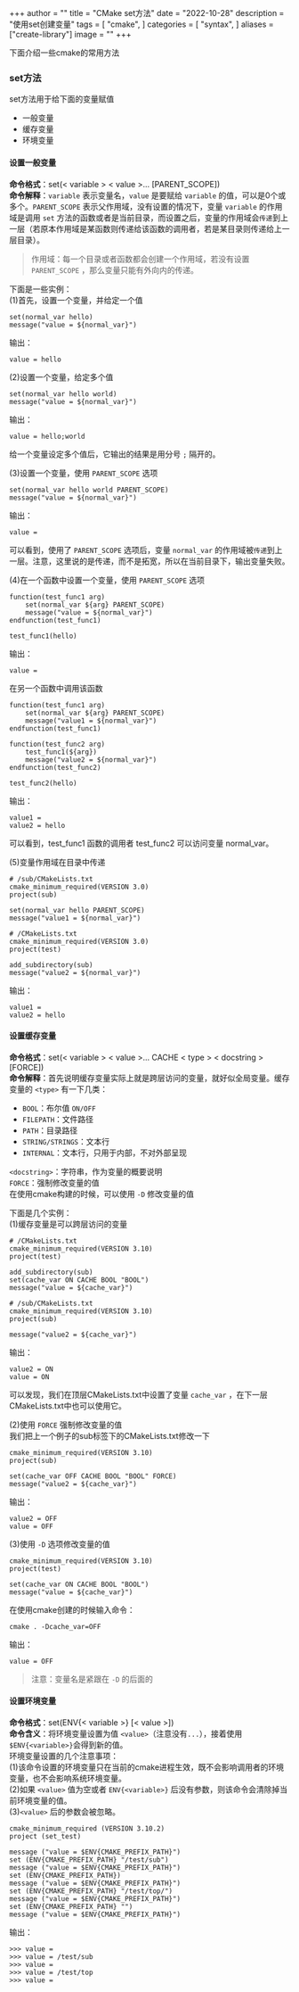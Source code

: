+++
author = ""
title = "CMake set方法"
date = "2022-10-28"
description = "使用set创建变量"
tags = [
    "cmake",
]
categories = [
    "syntax",
]
aliases = ["create-library"]
image = ""
+++  


下面介绍一些cmake的常用方法  

### set方法
set方法用于给下面的变量赋值  

- 一般变量
- 缓存变量
- 环境变量

#### 设置一般变量 
**命令格式**：set(< variable > < value >... [PARENT_SCOPE])  
**命令解释**：`variable` 表示变量名，`value` 是要赋给 `variable` 的值，可以是0个或多个。`PARENT_SCOPE` 表示父作用域，没有设置的情况下，变量 `variable` 的作用域是调用 `set` 方法的函数或者是当前目录，而设置之后，变量的作用域会`传递`到上一层（若原本作用域是某函数则传递给该函数的调用者，若是某目录则传递给上一层目录）。
>作用域：每一个目录或者函数都会创建一个作用域，若没有设置 `PARENT_SCOPE` ，那么变量只能有外向内的传递。  

下面是一些实例：  
(1)首先，设置一个变量，并给定一个值  
```
set(normal_var hello)
message("value = ${normal_var}")
```
输出：
```
value = hello
```  

(2)设置一个变量，给定多个值  
```
set(normal_var hello world)
message("value = ${normal_var}")
```
输出：
```
value = hello;world
```
给一个变量设定多个值后，它输出的结果是用分号 `;` 隔开的。  

(3)设置一个变量，使用 `PARENT_SCOPE` 选项
```
set(normal_var hello world PARENT_SCOPE)
message("value = ${normal_var}")
```
输出：
```
value =
```
可以看到，使用了 `PARENT_SCOPE` 选项后，变量 `normal_var` 的作用域被`传递`到上一层。注意，这里说的是传递，而不是拓宽，所以在当前目录下，输出变量失败。  

(4)在一个函数中设置一个变量，使用 `PARENT_SCOPE` 选项
```
function(test_func1 arg)
	set(normal_var ${arg} PARENT_SCOPE)
	message("value = ${normal_var}")
endfunction(test_func1)

test_func1(hello)
```
输出：
```
value =
```
在另一个函数中调用该函数
```
function(test_func1 arg)
	set(normal_var ${arg} PARENT_SCOPE)
	message("value1 = ${normal_var}")
endfunction(test_func1)

function(test_func2 arg)
	test_func1(${arg})
	message("value2 = ${normal_var}")
endfunction(test_func2)

test_func2(hello) 
```
输出：
```
value1 =
value2 = hello
```
可以看到，test_func1 函数的调用者 test_func2 可以访问变量 normal_var。  

(5)变量作用域在目录中传递  
```
# /sub/CMakeLists.txt
cmake_minimum_required(VERSION 3.0)
project(sub)

set(normal_var hello PARENT_SCOPE)
message("value1 = ${normal_var}")
```
```
# /CMakeLists.txt
cmake_minimum_required(VERSION 3.0)
project(test)

add_subdirectory(sub)
message("value2 = ${normal_var}")
```
输出：
```
value1 =
value2 = hello
```  


#### 设置缓存变量
**命令格式**：set(< variable > < value >... CACHE < type > < docstring > [FORCE])  
**命令解释**：首先说明缓存变量实际上就是跨层访问的变量，就好似全局变量。缓存变量的 `<type>` 有一下几类：  

- `BOOL`：布尔值 `ON/OFF` 
- `FILEPATH`：文件路径
- `PATH`：目录路径
- `STRING/STRINGS`：文本行
- `INTERNAL`：文本行，只用于内部，不对外部呈现

`<docstring>`：字符串，作为变量的概要说明  
`FORCE`：强制修改变量的值  
在使用cmake构建的时候，可以使用 `-D` 修改变量的值

下面是几个实例：  
(1)缓存变量是可以跨层访问的变量
```
# /CMakeLists.txt
cmake_minimum_required(VERSION 3.10)
project(test)

add_subdirectory(sub)
set(cache_var ON CACHE BOOL "BOOL")
message("value = ${cache_var}")
```
```
# /sub/CMakeLists.txt
cmake_minimum_required(VERSION 3.10)
project(sub)

message("value2 = ${cache_var}")
```
输出：
```
value2 = ON
value = ON
```
可以发现，我们在顶层CMakeLists.txt中设置了变量 `cache_var` ，在下一层CMakeLists.txt中也可以使用它。  

(2)使用 `FORCE` 强制修改变量的值  
我们把上一个例子的sub标签下的CMakeLists.txt修改一下
```
cmake_minimum_required(VERSION 3.10)
project(sub)

set(cache_var OFF CACHE BOOL "BOOL" FORCE)
message("value2 = ${cache_var}")
```
输出：
```
value2 = OFF
value = OFF
```
(3)使用 `-D` 选项修改变量的值
```
cmake_minimum_required(VERSION 3.10)
project(test)

set(cache_var ON CACHE BOOL "BOOL")
message("value = ${cache_var}")
```
在使用cmake创建的时候输入命令：
```
cmake . -Dcache_var=OFF
```
输出：
```
value = OFF
```
>注意：变量名是紧跟在 `-D` 的后面的  


#### 设置环境变量
**命令格式**：set(ENV{< variable >} [< value >])  
**命令含义**：将环境变量设置为值 `<value>`（注意没有`...`），接着使用`$ENV{<variable>}`会得到新的值。  
环境变量设置的几个注意事项：  
(1)该命令设置的环境变量只在当前的cmake进程生效，既不会影响调用者的环境变量，也不会影响系统环境变量。  
(2)如果 `<value>` 值为空或者 `ENV{<variable>}` 后没有参数，则该命令会清除掉当前环境变量的值。  
(3)`<value>` 后的参数会被忽略。  

```
cmake_minimum_required (VERSION 3.10.2)
project (set_test)

message ("value = $ENV{CMAKE_PREFIX_PATH}")
set (ENV{CMAKE_PREFIX_PATH} "/test/sub")
message ("value = $ENV{CMAKE_PREFIX_PATH}")
set (ENV{CMAKE_PREFIX_PATH})
message ("value = $ENV{CMAKE_PREFIX_PATH}")
set (ENV{CMAKE_PREFIX_PATH} "/test/top/") 
message ("value = $ENV{CMAKE_PREFIX_PATH}")
set (ENV{CMAKE_PREFIX_PATH} "") 
message ("value = $ENV{CMAKE_PREFIX_PATH}")
```
输出：
```
>>> value =
>>> value = /test/sub
>>> value =
>>> value = /test/top
>>> value =
```